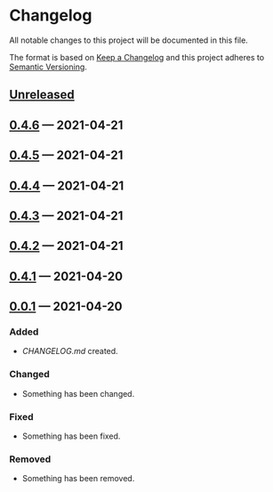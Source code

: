 # Changelog

All notable changes to this project will be documented in this file.

The format is based on [Keep a Changelog](http://keepachangelog.com)
and this project adheres to [Semantic Versioning](http://semver.org/spec/v2.0.0.html).


## [Unreleased]

## [0.4.6] — 2021-04-21

## [0.4.5] — 2021-04-21

## [0.4.4] — 2021-04-21

## [0.4.3] — 2021-04-21

## [0.4.2] — 2021-04-21

## [0.4.1] — 2021-04-20

## [0.0.1] — 2021-04-20
### Added
- _CHANGELOG.md_ created.
### Changed
- Something has been changed.
### Fixed
- Something has been fixed.
### Removed
- Something has been removed.


[0.0.1]: https://github.com/rinconj/clj-clapps/compare/0.0.0...0.0.1
[0.4.1]: https://github.com/rinconj/clj-clapps/compare/0.0.1...0.4.1
[0.4.2]: https://github.com/rinconj/clj-clapps/compare/0.4.1...0.4.2
[0.4.3]: https://github.com/rinconj/clj-clapps/compare/0.4.2...0.4.3
[0.4.4]: https://github.com/rinconj/clj-clapps/compare/0.4.3...0.4.4
[0.4.5]: https://github.com/rinconj/clj-clapps/compare/0.4.4...0.4.5
[0.4.6]: https://github.com/rinconj/clj-clapps/compare/0.4.5...0.4.6
[Unreleased]: https://github.com/rinconj/clj-clapps/compare/0.4.6...HEAD
